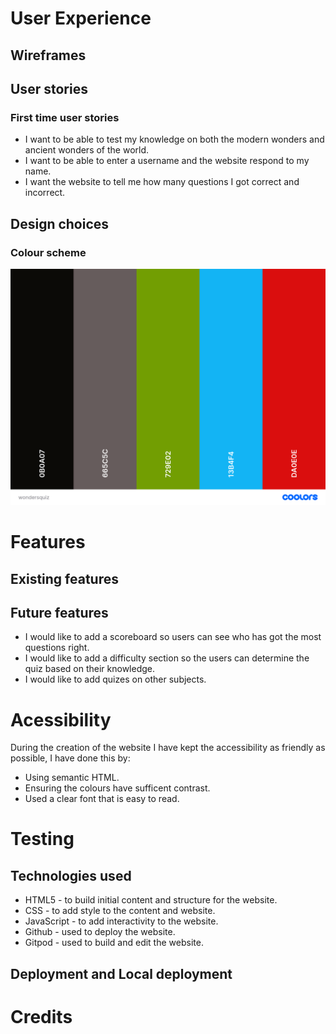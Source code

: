 # User Experience
## Wireframes
## User stories 
### First time user stories
* I want to be able to test my knowledge on both the modern wonders and ancient wonders of the world.
* I want to be able to enter a username and the website respond to my name.
* I want the website to tell me how many questions I got correct and incorrect.
## Design choices
### Colour scheme
![Coolers palete](assets/images/readme/wondersquizcolorscheme.png)
# Features
## Existing features
## Future features
* I would like to add a scoreboard so users can see who has got the most questions right.
* I would like to add a difficulty section so the users can determine the quiz based on their knowledge.
* I would like to add quizes on other subjects.
# Acessibility
During the creation of the website I have kept the accessibility as friendly as possible, I have done this by:
* Using semantic HTML.
* Ensuring the colours have sufficent contrast.
* Used a clear font that is easy to read. 

# Testing
## Technologies used
* HTML5 - to build initial content and structure for the website.
* CSS - to add style to the content and website.
* JavaScript - to add interactivity to the website.
* Github - used to deploy the website.
* Gitpod - used to build and edit the website.
## Deployment and Local deployment
# Credits